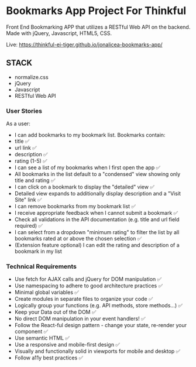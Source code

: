 # Bookmarks App Project For Thinkful

Front End Bookmarking APP that utilizes a RESTful Web API on the backend. Made with jQuery, Javascript, HTML5, CSS.

Live: https://thinkful-ei-tiger.github.io/jonalicea-bookmarks-app/

## STACK
- normalize.css
- jQuery
- Javascript
- RESTful Web API

### User Stories
As a user:

- I can add bookmarks to my bookmark list. Bookmarks contain:
 - title ✅
 - url link ✅
 - description ✅
 - rating (1-5) ✅
- I can see a list of my bookmarks when I first open the app ✅
- All bookmarks in the list default to a "condensed" view showing only title and rating ✅
- I can click on a bookmark to display the "detailed" view ✅
- Detailed view expands to additionally display description and a "Visit Site" link ✅
- I can remove bookmarks from my bookmark list ✅
- I receive appropriate feedback when I cannot submit a bookmark ✅
- Check all validations in the API documentation (e.g. title and url field required) ✅
- I can select from a dropdown "minimum rating" to filter the list by all bookmarks rated at or above the chosen selection ✅
- (Extension feature optional) I can edit the rating and description of a bookmark in my list
 
### Technical Requirements
- Use fetch for AJAX calls and jQuery for DOM manipulation ✅
- Use namespacing to adhere to good architecture practices ✅
- Minimal global variables ✅
- Create modules in separate files to organize your code ✅
- Logically group your functions (e.g. API methods, store methods...) ✅
- Keep your Data out of the DOM ✅
- No direct DOM manipulation in your event handlers! ✅
- Follow the React-ful design pattern - change your state, re-render your component ✅
- Use semantic HTML ✅
- Use a responsive and mobile-first design ✅
- Visually and functionally solid in viewports for mobile and desktop ✅
- Follow a11y best practices ✅
